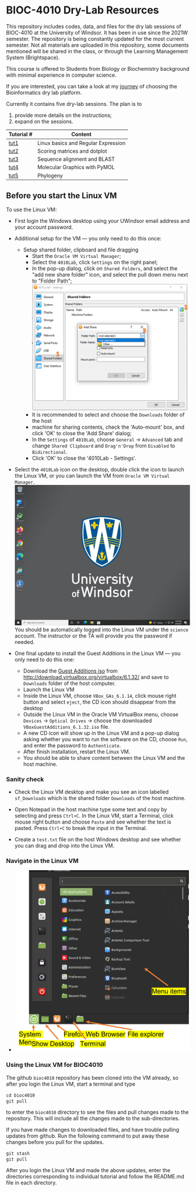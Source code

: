 # BIOC-4010 Dry-Lab Resources

This repository includes codes, data, and files for the dry lab sessions of
BIOC-4010 at the University of Windsor. It has been in use since the 2021W
semester. The repository is being constantly updated for the most current
semester. Not all materials are uploaded in this repository, some documents
mentioned will be shared in the class, or through the Learning Management
System (Brightspace).

This course is offered to Students from Biology or Biochemistry background with
minimal experience in computer science.

If you are interested, you can take a look at my [journey](./History.md) of choosing the
Bioinformatics dry lab platform.

Currently it contains five dry-lab sessions. The plan is to
1. provide more details on the instructions;
2. expand on the sessions.

| Tutorial # | Content |
| --- | --- |
| [tut1](./tut1/README.md) | Linux basics and Regular Expression |
| [tut2](./tut2/README.md) | Scoring matrices and dotplot |
| [tut3](./tut3/README.md) | Sequence alignment and BLAST |
| [tut4](./tut4/README.md) | Molecular Graphics with PyMOL |
| [tut5](./tut5/README.md) | Phylogeny |


## Before you start the Linux VM
To use the Linux VM:
- First login the Windows desktop using your UWindsor email address and
  your account password.
- Additional setup for the VM — you only need to do this once:
  * Setup shared folder, clipboard and file dragging
    + Start the `Oracle VM Virtual Manager`;
    + Select the `4010Lab`, click `Settings` on the right panel;
    + In the pop-up dialog, click on `Shared Folders`, and select the "add new
      share folder" icon, and select the pull down menu next to "Folder Path";
![Setup shared folder](./resources/setup-VM-1.png)
    + It is recommended to select and choose the `Downloads` folder of the host
    + machine for sharing contents, check the 'Auto-mount' box, and click 'OK'
      to close the 'Add Share' dialog;
    + In the `Settings` of `4010Lab`, choose `General` → `Advanced` tab and
      change `Shared Clipboard` and `Drag'n'Drop` from `Disabled` to
      `Bidirectional`.
    + Click 'OK' to close the '4010Lab - Settings'.
- Select the `4010Lab` icon on the desktop, double click the icon to
  launch the Linux VM, or you can launch the VM from `Oracle VM Virtual
  Manager`.
![Windows Desktop Screenshot](./resources/screen.png)
  You should be automatically logged into the Linux VM under the `science`
  account. The instructor or the TA will provide you the password if needed.

- One final update to install the Guest Additions in the Linux VM — you only need
  to do this one:
  * Download the [Guest Additions iso](http://download.virtualbox.org/virtualbox/6.1.32/VBoxGuestAdditions_6.1.32.iso) from
    http://download.virtualbox.org/virtualbox/6.1.32/ and save to `Downloads`
    folder of the host computer.
  * Launch the Linux VM
  * Inside the Linux VM, choose `VBox_GAs_6.1.14`, click mouse right button
    and select `eject`, the CD icon should disappear from the desktop
  * Outside the Linux VM in the Oracle VM VirtualBox menu, choose `Devices` →
    `Optical Drives` → choose the downloaded `VBoxGuestAdditions_6.1.32.iso`
    file.
  * A new CD icon will show up in the Linux VM and a pop-up dialog asking
    whether you want to run the software on the CD, choose `Run`, and enter
    the password to `Authenticate`.
  * After finish installation, restart the Linux VM.
  * You should be able to share content between the Linux VM and the host
    machine.

### Sanity check
- Check the Linux VM desktop and make you see an icon labelled `sf_Downloads`
which is the shared folder `Downloads` of the host machine.

- Open Notepad in the host machine type some text and copy by selecting and
  press `Ctrl+C`. In the Linux VM, start a Terminal, click mouse right button
  and choose `Paste` and see whether the text is pasted. Press `Ctrl+C` to
  break the input in the Terminal.
- Create a `test.txt` file on the host Windows desktop and see whether you can
  drag and drop into the Linux VM.

### Navigate in the Linux VM
- ![Linx menu](./resources/setup-VM-3.png)

### Using the Linux VM for BIOC4010

The github `bioc4010` repository has been cloned into the VM already, so after
you login the Linux VM, start a terminal and type
```
cd bioc4010
git pull
```
to enter the `bioc4010` directory to see the files and pull changes made to the
repository. This will include all the changes made to the sub-directories.

If you have made changes to downloaded files, and have trouble pulling updates
from github. Run the following command to put away these changes before you
pull for the updates.

```
git stash
git pull
```

After you login the Linux VM and made the above updates, enter the directories
corresponding to individual tutorial and follow the README.md file in each
directory.

